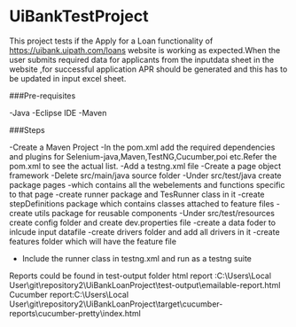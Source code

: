 # UiBankTestProject

This project tests if the Apply for a Loan functionality of https://uibank.uipath.com/loans website is working as expected.When the user submits required data for applicants from the inputdata sheet in the website   ,for successful application APR should be generated and this has to be updated in input excel sheet.

###Pre-requisites

-Java
-Eclipse IDE
-Maven

###Steps

-Create a Maven Project
-In the pom.xml add the required dependencies and plugins for Selenium-java,Maven,TestNG,Cucumber,poi etc.Refer the pom.xml to see the actual list.
-Add a testng.xml file
-Create a page object framework 
   -Delete src/main/java source folder
   -Under src/test/java create package pages -which contains all the webelements and functions specific to that page
   -create runner package and TesRunner class in it 
   -create stepDefinitions package which contains classes attached to feature files
   -create utils package for reusable components
   -Under src/test/resources create config folder and create dev.properties file 
   -create a data foder to inlcude input datafile
   -create drivers folder and add all drivers in it
   -create features folder which will have the feature file
   - Include the runner class in testng.xml and run as a testng suite
 
Reports could be found in test-output folder 
html report :C:\Users\Local User\git\repository2\UiBankLoanProject\test-output\emailable-report.html
Cucumber report:C:\Users\Local User\git\repository2\UiBankLoanProject\target\cucumber-reports\cucumber-pretty\index.html
